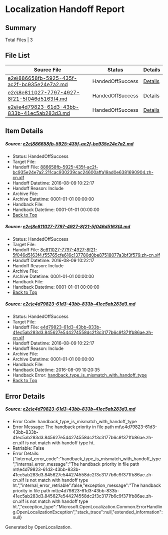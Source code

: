 # <a name='report-top'></a> Localization Handoff Report

## Summary
 Total Files | 3

## File List
 Source File | Status | Details 
 ----------- | ------ | ------- 
 [e2e\886658fb-5925-435f-ac2f-bc935e24e7a2.md](https://github.com/OpenLocalizationTestOrg/oltest/blob/f7a4f6bda59d266fd03daae7f13e3f85ecb61dd5/e2e/886658fb-5925-435f-ac2f-bc935e24e7a2.md) | HandedOffSuccess | [Details](#1ffb7de67b74c3a08df133e7406054787e6be50b4)
 [e2e\8e811027-7797-4927-8f21-5f046d5163f4.md](https://github.com/OpenLocalizationTestOrg/oltest/blob/786d5f2bdafef593651130dc48dffab1d1df8149/e2e/8e811027-7797-4927-8f21-5f046d5163f4.md) | HandedOffSuccess | [Details](#b654c8334bf1f022a7ae061a869e0191ee605b2f5)
 [e2e\e4d79823-61d3-43bb-833b-41ec5ab283d3.md](https://github.com/OpenLocalizationTestOrg/oltest/blob/f63acdea63d7c8dce81c23e8cffb34b5c3c574a1/e2e/e4d79823-61d3-43bb-833b-41ec5ab283d3.md) | HandedOffSuccess | [Details](#7734d508ac085a8b0d50a64a4f8b75a28c9c58588)

## Item Details
##### <a name='1ffb7de67b74c3a08df133e7406054787e6be50b4'></a> Source: [e2e\886658fb-5925-435f-ac2f-bc935e24e7a2.md](https://github.com/OpenLocalizationTestOrg/oltest/blob/f7a4f6bda59d266fd03daae7f13e3f85ecb61dd5/e2e/886658fb-5925-435f-ac2f-bc935e24e7a2.md)
* Status: HandedOffSuccess
* Target File: 
* Handoff File: [886658fb-5925-435f-ac2f-bc935e24e7a2.211cac930239cac24600affa19ad0e6381690904.zh-cn.xlf](https://github.com/OpenLocalizationTestOrg/olhandoff-e2e/blob/23af2de25e2392bc923aca52f416f5d34d9a22b1/ol-handoff/OpenLocalizationTestOrg/ol-test-zhcn/ci/ht/886658fb-5925-435f-ac2f-bc935e24e7a2.211cac930239cac24600affa19ad0e6381690904.zh-cn.xlf)
* Handoff Datetime: 2016-08-09 10:22:17
* Handoff Reason: Include
* Archive File: 
* Archive Datetime: 0001-01-01 00:00:00
* Handback File: 
* Handback Datetime: 0001-01-01 00:00:00
* [Back to Top](#report-top)

##### <a name='b654c8334bf1f022a7ae061a869e0191ee605b2f5'></a> Source: [e2e\8e811027-7797-4927-8f21-5f046d5163f4.md](https://github.com/OpenLocalizationTestOrg/oltest/blob/786d5f2bdafef593651130dc48dffab1d1df8149/e2e/8e811027-7797-4927-8f21-5f046d5163f4.md)
* Status: HandedOffSuccess
* Target File: 
* Handoff File: [8e811027-7797-4927-8f21-5f046d5163f4.f55765cfe616c137780d0be87518077a3bf3f579.zh-cn.xlf](https://github.com/OpenLocalizationTestOrg/olhandoff-e2e/blob/23af2de25e2392bc923aca52f416f5d34d9a22b1/ol-handoff/OpenLocalizationTestOrg/ol-test-zhcn/ci/ht/8e811027-7797-4927-8f21-5f046d5163f4.f55765cfe616c137780d0be87518077a3bf3f579.zh-cn.xlf)
* Handoff Datetime: 2016-08-09 10:22:17
* Handoff Reason: Include
* Archive File: 
* Archive Datetime: 0001-01-01 00:00:00
* Handback File: 
* Handback Datetime: 0001-01-01 00:00:00
* [Back to Top](#report-top)

##### <a name='7734d508ac085a8b0d50a64a4f8b75a28c9c58588'></a> Source: [e2e\e4d79823-61d3-43bb-833b-41ec5ab283d3.md](https://github.com/OpenLocalizationTestOrg/oltest/blob/f63acdea63d7c8dce81c23e8cffb34b5c3c574a1/e2e/e4d79823-61d3-43bb-833b-41ec5ab283d3.md)
* Status: HandedOffSuccess
* Target File: 
* Handoff File: [e4d79823-61d3-43bb-833b-41ec5ab283d3.845627e544274558dc2f3c3177b6c9f371fb86ae.zh-cn.xlf](https://github.com/OpenLocalizationTestOrg/olhandoff-e2e/blob/23af2de25e2392bc923aca52f416f5d34d9a22b1/ol-handoff/OpenLocalizationTestOrg/ol-test-zhcn/ci/ht/e4d79823-61d3-43bb-833b-41ec5ab283d3.845627e544274558dc2f3c3177b6c9f371fb86ae.zh-cn.xlf)
* Handoff Datetime: 2016-08-09 10:22:17
* Handoff Reason: Include
* Archive File: 
* Archive Datetime: 0001-01-01 00:00:00
* Handback File: 
* Handback Datetime: 2016-08-09 10:20:35
* Handback Error: [handback_type_is_mismatch_with_handoff_type](#7734d508ac085a8b0d50a64a4f8b75a28c9c58588handback_type_is_mismatch_with_handoff_type)
* [Back to Top](#report-top)


## Error Details
##### <a name='7734d508ac085a8b0d50a64a4f8b75a28c9c58588handback_type_is_mismatch_with_handoff_type'></a> Source: [e2e\e4d79823-61d3-43bb-833b-41ec5ab283d3.md](#7734d508ac085a8b0d50a64a4f8b75a28c9c58588)
* Error Code: handback_type_is_mismatch_with_handoff_type
* Error Message: The handback priority in file path mt\e4d79823-61d3-43bb-833b-41ec5ab283d3.845627e544274558dc2f3c3177b6c9f371fb86ae.zh-cn.xlf is not match with handoff type ht.
* Retriable: False
* Error Details: {"internal_error_code":"handback_type_is_mismatch_with_handoff_type","internal_error_message":"The handback priority in file path mt\\e4d79823-61d3-43bb-833b-41ec5ab283d3.845627e544274558dc2f3c3177b6c9f371fb86ae.zh-cn.xlf is not match with handoff type ht.","internal_error_retriable":false,"exception_message":"The handback priority in file path mt\\e4d79823-61d3-43bb-833b-41ec5ab283d3.845627e544274558dc2f3c3177b6c9f371fb86ae.zh-cn.xlf is not match with handoff type ht.","exception_type":"Microsoft.OpenLocalization.Common.ErrorHandling.OpenLocalizationException","stack_trace":null,"extended_information":null}


Generated by OpenLocalization.
